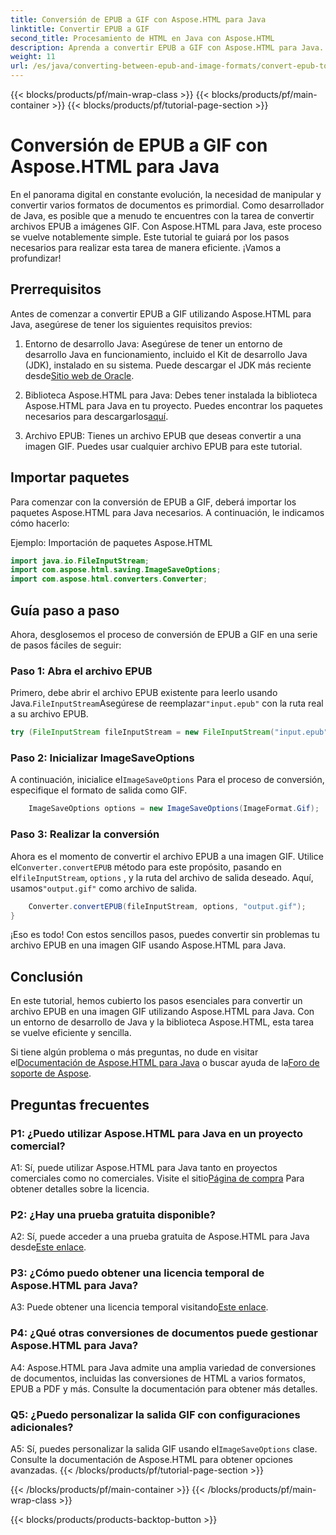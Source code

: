 ```yaml
---
title: Conversión de EPUB a GIF con Aspose.HTML para Java
linktitle: Convertir EPUB a GIF
second_title: Procesamiento de HTML en Java con Aspose.HTML
description: Aprenda a convertir EPUB a GIF con Aspose.HTML para Java. Sencillo, eficiente y confiable.
weight: 11
url: /es/java/converting-between-epub-and-image-formats/convert-epub-to-gif/
---
```


{{< blocks/products/pf/main-wrap-class >}}
{{< blocks/products/pf/main-container >}}
{{< blocks/products/pf/tutorial-page-section >}}

# Conversión de EPUB a GIF con Aspose.HTML para Java

En el panorama digital en constante evolución, la necesidad de manipular y convertir varios formatos de documentos es primordial. Como desarrollador de Java, es posible que a menudo te encuentres con la tarea de convertir archivos EPUB a imágenes GIF. Con Aspose.HTML para Java, este proceso se vuelve notablemente simple. Este tutorial te guiará por los pasos necesarios para realizar esta tarea de manera eficiente. ¡Vamos a profundizar!

## Prerrequisitos

Antes de comenzar a convertir EPUB a GIF utilizando Aspose.HTML para Java, asegúrese de tener los siguientes requisitos previos:

1. Entorno de desarrollo Java:
    Asegúrese de tener un entorno de desarrollo Java en funcionamiento, incluido el Kit de desarrollo Java (JDK), instalado en su sistema. Puede descargar el JDK más reciente desde[Sitio web de Oracle](https://www.oracle.com/java/technologies/javase-downloads.html).

2. Biblioteca Aspose.HTML para Java:
    Debes tener instalada la biblioteca Aspose.HTML para Java en tu proyecto. Puedes encontrar los paquetes necesarios para descargarlos[aquí](https://releases.aspose.com/html/java/).

3. Archivo EPUB:
   Tienes un archivo EPUB que deseas convertir a una imagen GIF. Puedes usar cualquier archivo EPUB para este tutorial.

## Importar paquetes

Para comenzar con la conversión de EPUB a GIF, deberá importar los paquetes Aspose.HTML para Java necesarios. A continuación, le indicamos cómo hacerlo:

Ejemplo: Importación de paquetes Aspose.HTML
```java
import java.io.FileInputStream;
import com.aspose.html.saving.ImageSaveOptions;
import com.aspose.html.converters.Converter;
```

## Guía paso a paso

Ahora, desglosemos el proceso de conversión de EPUB a GIF en una serie de pasos fáciles de seguir:

### Paso 1: Abra el archivo EPUB

 Primero, debe abrir el archivo EPUB existente para leerlo usando Java.`FileInputStream`Asegúrese de reemplazar`"input.epub"` con la ruta real a su archivo EPUB.

```java
try (FileInputStream fileInputStream = new FileInputStream("input.epub")) {
```

### Paso 2: Inicializar ImageSaveOptions

 A continuación, inicialice el`ImageSaveOptions` Para el proceso de conversión, especifique el formato de salida como GIF.

```java
    ImageSaveOptions options = new ImageSaveOptions(ImageFormat.Gif);
```

### Paso 3: Realizar la conversión

 Ahora es el momento de convertir el archivo EPUB a una imagen GIF. Utilice el`Converter.convertEPUB` método para este propósito, pasando en el`fileInputStream`, `options` , y la ruta del archivo de salida deseado. Aquí, usamos`"output.gif"` como archivo de salida.

```java
    Converter.convertEPUB(fileInputStream, options, "output.gif");
}
```

¡Eso es todo! Con estos sencillos pasos, puedes convertir sin problemas tu archivo EPUB en una imagen GIF usando Aspose.HTML para Java.

## Conclusión

En este tutorial, hemos cubierto los pasos esenciales para convertir un archivo EPUB en una imagen GIF utilizando Aspose.HTML para Java. Con un entorno de desarrollo de Java y la biblioteca Aspose.HTML, esta tarea se vuelve eficiente y sencilla.

 Si tiene algún problema o más preguntas, no dude en visitar el[Documentación de Aspose.HTML para Java](https://reference.aspose.com/html/java/) o buscar ayuda de la[Foro de soporte de Aspose](https://forum.aspose.com/).

## Preguntas frecuentes

### P1: ¿Puedo utilizar Aspose.HTML para Java en un proyecto comercial?

A1: Sí, puede utilizar Aspose.HTML para Java tanto en proyectos comerciales como no comerciales. Visite el sitio[Página de compra](https://purchase.aspose.com/buy) Para obtener detalles sobre la licencia.

### P2: ¿Hay una prueba gratuita disponible?

 A2: Sí, puede acceder a una prueba gratuita de Aspose.HTML para Java desde[Este enlace](https://releases.aspose.com/).

### P3: ¿Cómo puedo obtener una licencia temporal de Aspose.HTML para Java?

 A3: Puede obtener una licencia temporal visitando[Este enlace](https://purchase.aspose.com/temporary-license/).

### P4: ¿Qué otras conversiones de documentos puede gestionar Aspose.HTML para Java?

A4: Aspose.HTML para Java admite una amplia variedad de conversiones de documentos, incluidas las conversiones de HTML a varios formatos, EPUB a PDF y más. Consulte la documentación para obtener más detalles.

### Q5: ¿Puedo personalizar la salida GIF con configuraciones adicionales?

 A5: Sí, puedes personalizar la salida GIF usando el`ImageSaveOptions` clase. Consulte la documentación de Aspose.HTML para obtener opciones avanzadas.
{{< /blocks/products/pf/tutorial-page-section >}}

{{< /blocks/products/pf/main-container >}}
{{< /blocks/products/pf/main-wrap-class >}}

{{< blocks/products/products-backtop-button >}}
